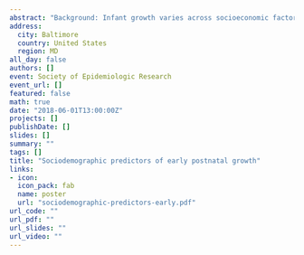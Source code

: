 ```yaml
---
abstract: "Background: Infant growth varies across socioeconomic factors including maternal education and income, serving as an indicator of environmental influence in early life with long term health consequences. Previous research has identified sociodemographic gradients in growth with a focus on the first year and beyond, but estimates are sparse for growth before 6 months. Methods: Participants (n=l,412) were from a randomized iron deficiency anemia prevention trial in healthy infants from low- to middle-income neighborhoods in Santiago, Chile (1991-1996). Anthropometric measures included monthly weight (kg), length (cm) and weight-for-length (WFL) values from 0 to 5 months. For each measure, we estimated 3 individual-level growth parameters (size, timing and velocity) as outcomes from Superimposition by Translation and Rotation (SITAR) models. Subsequently, we used lasso regression with post-selection inference methods to estimate the linear association between each of the growth parameter outcomes and covariates including gestational age, maternal age, education, and socioeconomic position (SEP). We used a false discovery rate=0.05 to correct for multiple comparisons. Results: Lower SEP was associated with higher length velocity growth parameters for both males (0.21, 95% Cl=0.14,0.37), females (0.17, 95% Cl=0.05,0.31), and the pooled sample (0.22, 95% Cl=0.13,0.31) -- outcome units are percent increase in velocity above the average growth curve. Lower SEP was also associated with slower growth timing for females (0.25, 95% Cl=0.05,0.42) -- outcome units are shifts in days from the average growth curve. Conclusion: Previous research on growth in older infants and children shows positive associations between income and/or maternal education with length velocity. We found evidence supporting an opposite direction of association at an earlier age, which may inform age-specific prevention efforts aimed at infant growth."
address:
  city: Baltimore
  country: United States
  region: MD
all_day: false
authors: []
event: Society of Epidemiologic Research
event_url: []
featured: false
math: true
date: "2018-06-01T13:00:00Z"
projects: []
publishDate: []
slides: []
summary: ""
tags: []
title: "Sociodemographic predictors of early postnatal growth"
links:
- icon: 
  icon_pack: fab
  name: poster
  url: "sociodemographic-predictors-early.pdf"
url_code: ""
url_pdf: ""
url_slides: ""
url_video: ""
---
```

